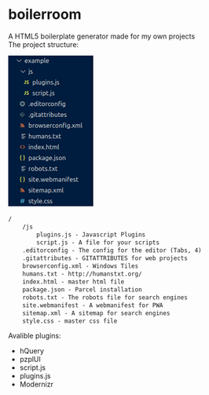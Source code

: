 # boilerroom
A HTML5 boilerplate generator made for my own projects<br>
The project structure:

![Screenshot](https://raw.githubusercontent.com/ProgramistaZpolski/boilerroom/master/Screenshot%20from%202021-01-25%2017-08-14.png)

```
/
	/js
		plugins.js - Javascript Plugins
		script.js - A file for your scripts
	.editorconfig - The config for the editor (Tabs, 4)
	.gitattributes - GITATTRIBUTES for web projects
	browserconfig.xml - Windows Tiles
	humans.txt - http://humanstxt.org/
	index.html - master html file
	package.json - Parcel installation
	robots.txt - The robots file for search engines
	site.webmanifest - A webmanifest for PWA
	sitemap.xml - A sitemap for search engines
	style.css - master css file
```

Avalible plugins:
- hQuery
- pzplUI
- script.js
- plugins.js
- Modernizr
